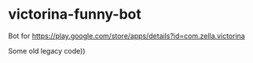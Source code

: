 # victorina-funny-bot
Bot for https://play.google.com/store/apps/details?id=com.zella.victorina

Some old legacy code))
